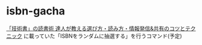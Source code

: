 # isbn-gacha

[「技術書」の読書術 達人が教える選び方・読み方・情報発信&共有のコツとテクニック](https://www.shoeisha.co.jp/book/detail/9784798171548) に載っていた「ISBNをランダムに抽選する」を行うコマンド(予定)